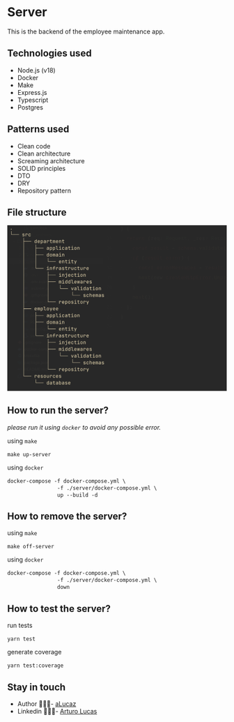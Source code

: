 # Server

This is the backend of the employee maintenance app.

## Technologies used

- Node.js (v18)
- Docker
- Make
- Express.js
- Typescript
- Postgres

## Patterns used

- Clean code
- Clean architecture
- Screaming architecture
- SOLID principles
- DTO
- DRY
- Repository pattern

## File structure

![structure](./assets/image.png)

## How to run the server?

*please run it using `docker` to avoid any possible error.*

using `make`
```shell
make up-server
```

using `docker`
```shell
docker-compose -f docker-compose.yml \
                -f ./server/docker-compose.yml \
                up --build -d
```

## How to remove the server?

using `make`
```shell
make off-server
```

using `docker`
```shell
docker-compose -f docker-compose.yml \
                -f ./server/docker-compose.yml \
                down
```

## How to test the server?

run tests
```shell
yarn test
```

generate coverage
```shell
yarn test:coverage
```

## Stay in touch

- Author 👷🏾‍♂️- [aLucaz](https://github.com/aLucaz)
- Linkedin 🧛🏾‍♂️- [Arturo Lucas](https://www.linkedin.com/in/arturo-lucas/)

